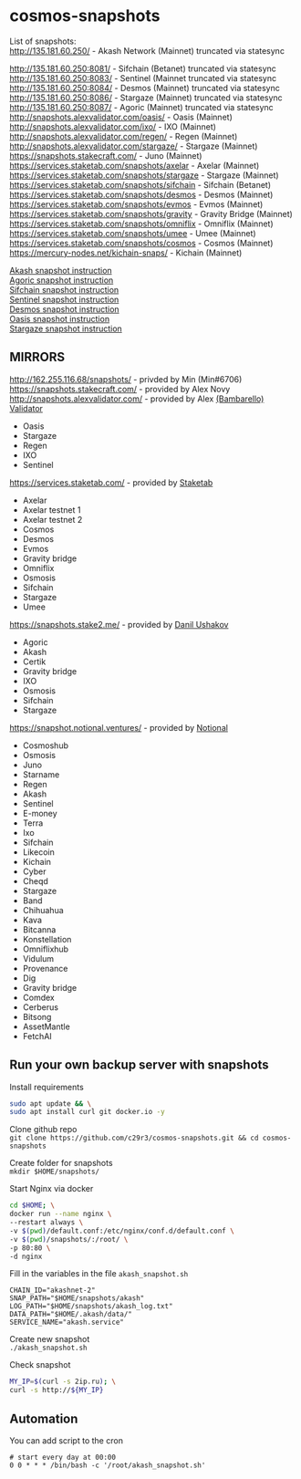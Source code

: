 # cosmos-snapshots  
List of snapshots:   
http://135.181.60.250/      - Akash Network (Mainnet) truncated via statesync  

http://135.181.60.250:8081/ - Sifchain (Betanet) truncated via statesync  
http://135.181.60.250:8083/ - Sentinel (Mainnet truncated via statesync   
http://135.181.60.250:8084/ - Desmos (Mainnet) truncated via statesync  
http://135.181.60.250:8086/ - Stargaze (Mainnet) truncated via statesync  
http://135.181.60.250:8087/ - Agoric (Mainnet) truncated via statesync   
http://snapshots.alexvalidator.com/oasis/ - Oasis (Mainnet)    
http://snapshots.alexvalidator.com/ixo/ - IXO (Mainnet)   
http://snapshots.alexvalidator.com/regen/ - Regen (Mainnet)   
http://snapshots.alexvalidator.com/stargaze/ - Stargaze (Mainnet)   
https://snapshots.stakecraft.com/ - Juno (Mainnet)  
https://services.staketab.com/snapshots/axelar - Axelar (Mainnet)  
https://services.staketab.com/snapshots/stargaze - Stargaze (Mainnet)  
https://services.staketab.com/snapshots/sifchain - Sifchain (Betanet)  
https://services.staketab.com/snapshots/desmos - Desmos (Mainnet)  
https://services.staketab.com/snapshots/evmos - Evmos (Mainnet)  
https://services.staketab.com/snapshots/gravity - Gravity Bridge (Mainnet)  
https://services.staketab.com/snapshots/omniflix - Omniflix (Mainnet)  
https://services.staketab.com/snapshots/umee - Umee (Mainnet)  
https://services.staketab.com/snapshots/cosmos - Cosmos (Mainnet)  
https://mercury-nodes.net/kichain-snaps/ - Kichain (Mainnet)  

[Akash snapshot instruction](https://github.com/c29r3/cosmos-snapshots/blob/main/Akash.md)  
[Agoric snapshot instruction](https://github.com/c29r3/cosmos-snapshots/blob/main/Agoric.md)  
[Sifchain snapshot instruction](https://github.com/c29r3/cosmos-snapshots/blob/main/Sifchain.md)  
[Sentinel snapshot instruction](https://github.com/c29r3/cosmos-snapshots/blob/main/Sentinel.md)  
[Desmos snapshot instruction](https://github.com/c29r3/cosmos-snapshots/blob/main/Desmos.md)   
[Oasis snapshot instruction](https://github.com/Bambarello/cosmos-snapshots/blob/main/Oasis.md)  
[Stargaze snapshot instruction](https://github.com/c29r3/cosmos-snapshots/blob/main/Stargaze.md)    

## MIRRORS  
http://162.255.116.68/snapshots/ - privded by Min (Min#6706)  
https://snapshots.stakecraft.com/    - provided by Alex Novy  
http://snapshots.alexvalidator.com/  - provided by Alex [(Bambarello) Validator](https://github.com/Bambarello)  
- Oasis
- Stargaze
- Regen
- IXO  
- Sentinel  
  
https://services.staketab.com/  - provided by [Staketab](https://github.com/Staketab)  
- Axelar
- Axelar testnet 1
- Axelar testnet 2
- Cosmos
- Desmos
- Evmos
- Gravity bridge
- Omniflix
- Osmosis
- Sifchain
- Stargaze
- Umee
  
https://snapshots.stake2.me/ - provided by [Danil Ushakov](https://github.com/k0kk0k)  
- Agoric
- Akash
- Certik
- Gravity bridge
- IXO
- Osmosis
- Sifchain
- Stargaze


https://snapshot.notional.ventures/ - provided by [Notional](https://github.com/notional-labs)
- Cosmoshub
- Osmosis
- Juno
- Starname
- Regen
- Akash
- Sentinel
- E-money
- Terra
- Ixo
- Sifchain
- Likecoin
- Kichain
- Cyber
- Cheqd
- Stargaze
- Band
- Chihuahua
- Kava
- Bitcanna
- Konstellation
- Omniflixhub
- Vidulum
- Provenance
- Dig
- Gravity bridge
- Comdex
- Cerberus
- Bitsong
- AssetMantle
- FetchAI

## Run your own backup server with snapshots  
Install requirements  
```bash
sudo apt update && \
sudo apt install curl git docker.io -y
```

Clone github repo  
`git clone https://github.com/c29r3/cosmos-snapshots.git && cd cosmos-snapshots`  

Create folder for snapshots  
`mkdir $HOME/snapshots/`

Start Nginx via docker  
```bash
cd $HOME; \
docker run --name nginx \
--restart always \
-v $(pwd)/default.conf:/etc/nginx/conf.d/default.conf \
-v $(pwd)/snapshots/:/root/ \
-p 80:80 \
-d nginx
```

Fill in the variables in the file `akash_snapshot.sh`  
```
CHAIN_ID="akashnet-2"
SNAP_PATH="$HOME/snapshots/akash"
LOG_PATH="$HOME/snapshots/akash_log.txt"
DATA_PATH="$HOME/.akash/data/"
SERVICE_NAME="akash.service"
```
Create new snapshot  
`./akash_snapshot.sh`  

Check snapshot  
```bash
MY_IP=$(curl -s 2ip.ru); \
curl -s http://${MY_IP}
```

## Automation  
You can add script to the cron  
```cron
# start every day at 00:00
0 0 * * * /bin/bash -c '/root/akash_snapshot.sh'
```
